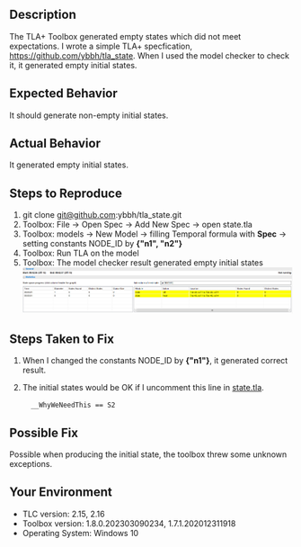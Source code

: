 <!--- 
Hi!
Have you tried searching for your issue on the following forums?
If you have any questions, please ask them there.

Forums:
 - TLA⁺ Google Groups forum: https://groups.google.com/g/tlaplus/
 - GitHub Discussions forum: (TBA?)

Thanks!
-->

## Description
<!--- 
Provide a more detailed introduction to the issue itself, and why you consider it to be a bug. 

If you need to share a specification, either:
 - Paste it in your description between the <details> </details> tags if it's too long;
 - Send a link to a Gist, GitHub reposity, Pastebin, etc.;
-->

The TLA+ Toolbox generated empty states which did not meet expectations.
I wrote a simple TLA+ specfication, https://github.com/ybbh/tla_state.
When I used the model checker to check it, it generated empty initial states.



## Expected Behavior
<!--- Tell us what should happen -->
It should generate non-empty initial states.

## Actual Behavior
<!--- Tell us what happens instead -->
It generated empty initial states.

## Steps to Reproduce
1. git clone git@github.com:ybbh/tla_state.git
2. Toolbox: File -> Open Spec -> Add New Spec -> open state.tla
3. Toolbox: models -> New Model -> filling Temporal formula with **Spec** -> setting constants NODE_ID by **{"n1", "n2"}**
4. Toolbox: Run TLA on the model
5. Toolbox: The model checker result generated empty initial states
![result](https://github.com/ybbh/tla_state/blob/main/figures/node_2.png)

## Steps Taken to Fix
<!--- When this problem came up, what did you try before reporting it? -->

1. When I changed the constants NODE_ID by **{"n1"}**, it generated correct result.

2. The initial states would be OK if I uncomment this line in [state.tla](https://github.com/ybbh/tla_state/blob/main/state.tla).
  
    ```
      __WhyWeNeedThis == S2
    ```

## Possible Fix
<!--- Do you suggest some fix for us you haven't tried yet? -->
Possible when producing the initial state, the toolbox threw some unknown exceptions.

## Your Environment
<!--- Include as many relevant details about the environment in which you experienced the issue. -->
<!--- Remove information if not applicable -->
 - TLC version: 2.15, 2.16
 - Toolbox version: 1.8.0.202303090234, 1.7.1.202012311918
 - Operating System: Windows 10
  <!-- (Windows 10, Ubuntu 22.04, etc.) -->
